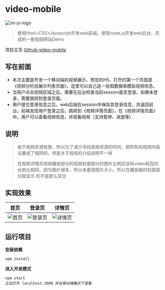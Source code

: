 # video-mobile
![im-js-logo](./doc/img/h5.jpg)

>使用Html+CSS+Javascript开发web前端，使用node.js开发web后台，完成的一套视频网站Demo 

项目主页 [Github-video-mobile](https://github.com/doctorFei/video-mobile)

## 写在前面
* 本次主要是开发一个移动端的视频展示、预览的H5，打开的第一个页面是《视频分栏目展示列表页面》，这里可以自己造一些假数据来模拟视频信息。  
* 当用户点击视频区域之后，需要在后台检查当前session是否登录，如果未登录，需要跳转到登录页面。  
* 用户提交登录信息之后，web后端在session中保存其登录信息，并返回前台。前端发现用户登录之后，跳转到《视频详情页面》，在《视频详情页面》中，用户可以查看视频信息，并观看视频（支持暂停、进度等）

## 说明
> 由于视频资源有限，所以为了减少寻找视频资源的时间，把所有的视频内容设置成了相同的，但是关于视频的介绍说明不一样
>
> 在视频详情页视频播放部分的视频封面部分的图片比例应该和video标签的长款比相同，因为图片很多，所以未更改图片大小，所以在播放器的封面部分就显示
的不是那么契合
> 



## 实现效果


首页  |登录页| 详情页
:-:|:-:|:-:
![首页](./doc/img/1.png) | ![登录页](./doc/img/2.png)| ![详情页](./doc/img/3.png)

## 运行项目

**安装依赖**  
```shell
npm install
```
**进入开发模式**
```shell
npm start
之后打开 localhost:3000 并在移动端模式下查看
```
